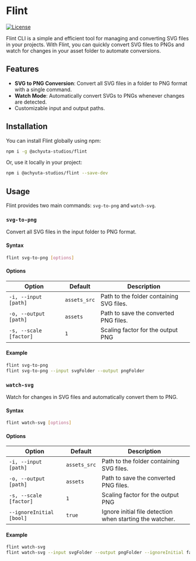 # Flint

[![License](https://img.shields.io/badge/license-MIT-blue.svg)](LICENSE)


Flint CLI is a simple and efficient tool for managing and converting SVG files in your projects. With Flint, you can quickly convert SVG files to PNGs and watch for changes in your asset folder to automate conversions.

## Features

- **SVG to PNG Conversion**: Convert all SVG files in a folder to PNG format with a single command.
- **Watch Mode**: Automatically convert SVGs to PNGs whenever changes are detected.
- Customizable input and output paths.

## Installation

You can install Flint globally using npm:

```bash
npm i -g @achyuta-studios/flint
```

Or, use it locally in your project:

```bash
npm i @achyuta-studios/flint --save-dev
```

## Usage

Flint provides two main commands: `svg-to-png` and `watch-svg`.

### `svg-to-png`

Convert all SVG files in the input folder to PNG format.

#### Syntax

```bash
flint svg-to-png [options]
```

#### Options

| Option                | Default     | Description                                |
|-----------------------|-------------|--------------------------------------------|
| `-i, --input [path]`  | `assets_src`  | Path to the folder containing SVG files.   |
| `-o, --output [path]` | `assets`    | Path to save the converted PNG files.      |
| `-s, --scale [factor]`| `1`         | Scaling factor for the output PNG         |

#### Example

```bash
flint svg-to-png
flint svg-to-png --input svgFolder --output pngFolder
```

### `watch-svg`

Watch for changes in SVG files and automatically convert them to PNG.

#### Syntax

```bash
flint watch-svg [options]
```

#### Options

| Option                   | Default      | Description                   |
|--------------------------|-------------|--------------------------------|
| `-i, --input [path]`      | `assets_src`  | Path to the folder containing SVG files.|
| `-o, --output [path]`     | `assets`    | Path to save the converted PNG files.|
| `-s, --scale [factor]`| `1`         | Scaling factor for the output PNG         |
| `--ignoreInitial [bool]`  | `true`      | Ignore initial file detection when starting the watcher.|


#### Example

```bash
flint watch-svg
flint watch-svg --input svgFolder --output pngFolder --ignoreInitial false
```
